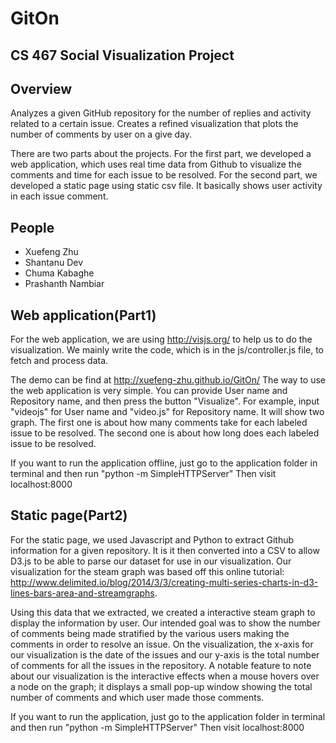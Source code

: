 GitOn
=====

CS 467 Social Visualization Project
---------------------------------------------
## Overview
Analyzes a given GitHub repository for the number of replies and activity related to a certain issue. 
Creates a refined visualization that plots the number of comments by user on a give day.

There are two parts about the projects. For the first part, we developed a web application, which uses real time data from Github to visualize the comments and time for each issue to be resolved. For the second part, we developed a static page using static csv file. It basically shows user activity in each issue comment.

## People 
+ Xuefeng Zhu 
+ Shantanu Dev
+ Chuma Kabaghe
+ Prashanth Nambiar 
 

## Web application(Part1)

For the web application, we are using http://visjs.org/ to help us to do the visualization. We mainly write the code, which is in the js/controller.js file, to fetch and process data. 

The demo can be find at http://xuefeng-zhu.github.io/GitOn/ 
The way to use the web application is very simple. You can provide User name and Repository name, and then press the button "Visualize". For example, input "videojs" for User name and "video.js" for Repository name. It will show two graph. The first one is about how many comments take for each labeled issue to be resolved. The second one is about how long does each labeled issue to be resolved.

If you want to run the application offline, just go to the application folder in terminal and then run "python -m SimpleHTTPServer" Then visit localhost:8000

## Static page(Part2)

For the static page, we used Javascript and Python to extract Github information for a given repository. It is it then converted into a CSV to allow D3.js to be able to parse our dataset for use in our visualization. Our visualization for the steam graph was based off this online tutorial: http://www.delimited.io/blog/2014/3/3/creating-multi-series-charts-in-d3-lines-bars-area-and-streamgraphs. 

Using this data that we extracted, we created a interactive steam graph to display the information by user. Our intended goal was to show the number of comments being made stratified by the various users making the comments in order to resolve an issue. On the visualization, the x-axis for our visualization is the date of the issues and our y-axis is the total number of comments for all the issues in the repository. A notable feature to note about our visualization is the interactive effects when a mouse hovers over a node on the graph; it displays a small pop-up window showing the total number of comments and which user made those comments.

If you want to run the application, just go to the application folder in terminal and then run "python -m SimpleHTTPServer" Then visit localhost:8000

